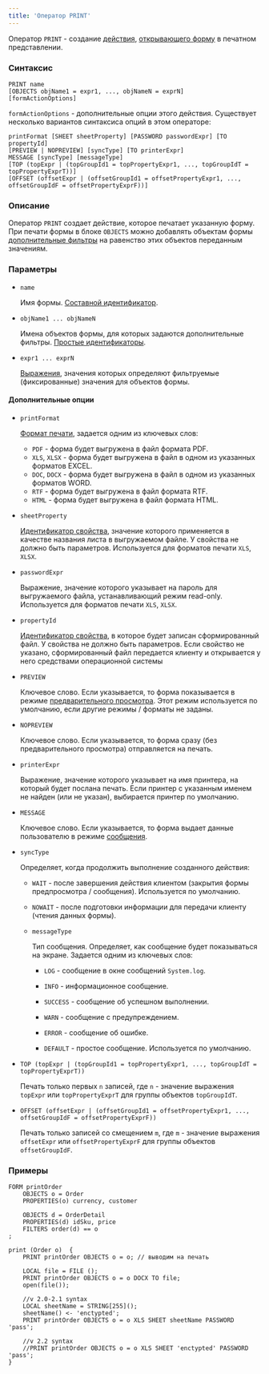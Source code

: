 ```yaml
---
title: 'Оператор PRINT'
---
```


Оператор `PRINT` - создание [действия](Actions.md), [открывающего форму](In_a_print_view_PRINT.md) в печатном представлении. 

### Синтаксис

```
PRINT name 
[OBJECTS objName1 = expr1, ..., objNameN = exprN]
[formActionOptions] 
```

`formActionOptions` - дополнительные опции этого действия. Существует несколько вариантов синтаксиса опций в этом операторе:

```
printFormat [SHEET sheetProperty] [PASSWORD passwordExpr] [TO propertyId]
[PREVIEW | NOPREVIEW] [syncType] [TO printerExpr]
MESSAGE [syncType] [messageType]
[TOP (topExpr | (topGroupId1 = topPropertyExpr1, ..., topGroupIdT = topPropertyExprT))]
[OFFSET (offsetExpr | (offsetGroupId1 = offsetPropertyExpr1, ..., offsetGroupIdF = offsetPropertyExprF))]
```

### Описание

Оператор `PRINT` создает действие, которое печатает указанную форму. При печати формы в блоке `OBJECTS` можно добавлять объектам формы [дополнительные фильтры](Open_form.md#params) на равенство этих объектов переданным значениям.

### Параметры

- `name`

    Имя формы. [Составной идентификатор](IDs.md#cid).

- `objName1 ... objNameN`

    Имена объектов формы, для которых задаются дополнительные фильтры. [Простые идентификаторы](IDs.md#id).

- `expr1 ... exprN`

    [Выражения](Expression.md), значения которых определяют фильтруемые (фиксированные) значения для объектов формы.

#### Дополнительные опции

- `printFormat`

    [Формат печати](In_a_print_view_PRINT.md#format), задается одним из ключевых слов:

    - `PDF` - форма будет выгружена в файл формата PDF.
    - `XLS`, `XLSX` - форма будет выгружена в файл в одном из указанных форматов EXCEL.
    - `DOC`, `DOCX` - форма будет выгружена в файл в одном из указанных форматов WORD.
    - `RTF` - форма будет выгружена в файл формата RTF.
    - `HTML` - форма будет выгружена в файл формата HTML.

- `sheetProperty`

    [Идентификатор свойства](IDs.md#propertyid), значение которого применяется в качестве названия листа в выгружаемом файле. У свойства не должно быть параметров. Используется для форматов печати `XLS`, `XLSX`.

- `passwordExpr`

    Выражение, значение которого указывает на пароль для выгружаемого файла, устанавливающий режим read-only. Используется для форматов печати `XLS`, `XLSX`.

- `propertyId`

    [Идентификатор свойства](IDs.md#propertyid), в которое будет записан сформированный файл. У свойства не должно быть параметров. Если свойство не указано, сформированный файл передается клиенту и открывается у него средствами операционной системы

- `PREVIEW`

    Ключевое слово. Если указывается, то форма показывается в режиме [предварительного просмотра](In_a_print_view_PRINT.md#interactive). Этот режим используется по умолчанию, если другие режимы / форматы не заданы.

- `NOPREVIEW`

    Ключевое слово. Если указывается, то форма сразу (без предварительного просмотра) отправляется на печать.

- `printerExpr`

    Выражение, значение которого указывает на имя принтера, на который будет послана печать. Если принтер с указанным именем не найден (или не указан), выбирается принтер по умолчанию.

- `MESSAGE`

    Ключевое слово. Если указывается, то форма выдает данные пользователю в режиме [сообщения](In_a_print_view_PRINT.md#interactive).

- `syncType`

    Определяет, когда продолжить выполнение созданного действия:

    - `WAIT` - после завершения действия клиентом (закрытия формы предпросмотра / сообщения). Используется по умолчанию.
    - `NOWAIT` -  после подготовки информации для передачи клиенту (чтения данных формы).

  - `messageType`

    Тип сообщения. Определяет, как сообщение будет показываться на экране. Задается одним из ключевых слов:

    - `LOG` - сообщение в окне сообщений `System.log`.

    - `INFO` - информационное сообщение.

    - `SUCCESS` - сообщение об успешном выполнении.

    - `WARN` - сообщение с предупреждением.

    - `ERROR` - сообщение об ошибке.

    - `DEFAULT` - простое сообщение. Используется по умолчанию.

- `TOP (topExpr | (topGroupId1 = topPropertyExpr1, ..., topGroupIdT = topPropertyExprT))`

    Печать только первых `n` записей, где `n` - значение выражения `topExpr` или `topPropertyExprT` для группы объектов `topGroupIdT`.

- `OFFSET (offsetExpr | (offsetGroupId1 = offsetPropertyExpr1, ..., offsetGroupIdF = offsetPropertyExprF))`

    Печать только записей со смещением `m`, где `m` - значение выражения `offsetExpr` или `offsetPropertyExprF` для группы объектов `offsetGroupIdF`.

### Примеры

```lsf
FORM printOrder
    OBJECTS o = Order
    PROPERTIES(o) currency, customer

    OBJECTS d = OrderDetail
    PROPERTIES(d) idSku, price
    FILTERS order(d) == o
;

print (Order o)  {
    PRINT printOrder OBJECTS o = o; // выводим на печать

    LOCAL file = FILE ();
    PRINT printOrder OBJECTS o = o DOCX TO file;
    open(file());

    //v 2.0-2.1 syntax
    LOCAL sheetName = STRING[255]();
    sheetName() <- 'enctypted';
    PRINT printOrder OBJECTS o = o XLS SHEET sheetName PASSWORD 'pass';

    //v 2.2 syntax
    //PRINT printOrder OBJECTS o = o XLS SHEET 'enctypted' PASSWORD 'pass';
}
```
